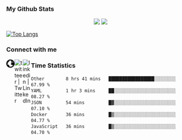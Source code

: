 <!--
**russelltsherman/russelltsherman** is a ✨ _special_ ✨ repository because its `README.md` (this file) appears on your GitHub profile.

Here are some ideas to get you started:

- 🔭 I’m currently working on ...
- 🌱 I’m currently learning ...
- 👯 I’m looking to collaborate on ...
- 🤔 I’m looking for help with ...
- 💬 Ask me about ...
- 📫 How to reach me: ...
- 😄 Pronouns: ...
- ⚡ Fun fact: ...
-->
<!--
```js
const russellSherman = {
	name: 'Russell Sherman',
	location: 'Austin, Texas',
	languages: [
		'English', 'JavaScript', 'Python', 'Go', 'Ruby',
	],
	tools: [
		'VS Code', 'Vim', 'CMD Line', 'MongoDB',
		'Git', 'GitHub', 'Electron'
	],
	os: ['macOS', 'Linux'],
	projects: [
		'proj1': 'Project Description. https://github.com/org/proj1',
	]
}
-->
<!--
console.log(russellSherman)
```
-->

### My Github Stats

<p align = "center">
  <img src = "https://github-readme-stats.vercel.app/api?username=russelltsherman&show_icons=true&theme=radical&line_height=27">
  <img src = "https://github-readme-stats.vercel.app/api/top-langs/?username=russelltsherman&hide=css,html&theme=tokyonight">
</p>

[![Top Langs](https://wakatime.com/share/@russelltsherman/a234acd2-968c-49a9-a246-93462eec1551.svg)](https://wakatime.com/share/@russelltsherman/a234acd2-968c-49a9-a246-93462eec1551.svg)

### Connect with me

[<img align="left" alt="blog" width="22px" src="https://raw.githubusercontent.com/iconic/open-iconic/master/svg/globe.svg" />][website]
[<img align="left" alt="twitteer | Twitter" width="22px" src="https://cdn.jsdelivr.net/npm/simple-icons@v3/icons/twitter.svg" />][twitter]
[<img align="left" alt="linkedin | LinkedIn" width="22px" src="https://cdn.jsdelivr.net/npm/simple-icons@v3/icons/linkedin.svg" />][linkedin]

[website]: https://russelltsherman.github.io/
[twitter]: https://twitter.com/austinrubyrails
[linkedin]: https://linkedin.com/in/russsherman

### Time Statistics

<!--START_SECTION:waka-->
```text
Other        8 hrs 41 mins   █████████████████░░░░░░░░   67.99 % 
YAML         1 hr 3 mins     ██░░░░░░░░░░░░░░░░░░░░░░░   08.27 % 
JSON         54 mins         █▓░░░░░░░░░░░░░░░░░░░░░░░   07.10 % 
Docker       36 mins         █▒░░░░░░░░░░░░░░░░░░░░░░░   04.77 % 
JavaScript   36 mins         █▒░░░░░░░░░░░░░░░░░░░░░░░   04.70 % 
```
<!--END_SECTION:waka-->
